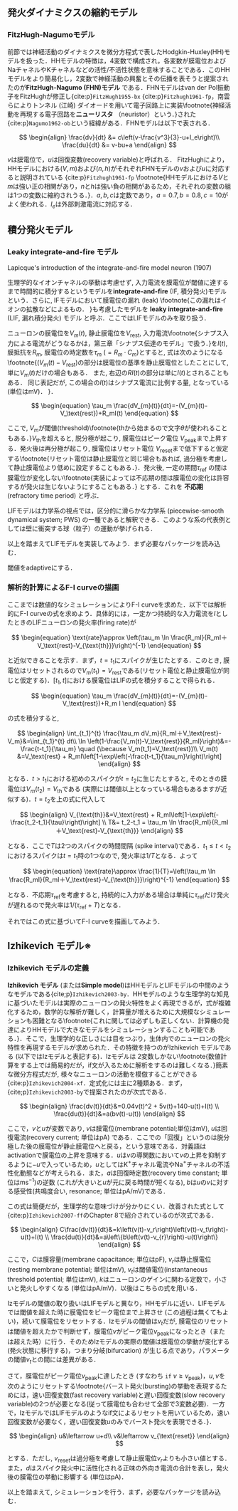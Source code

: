 ## 発火ダイナミクスの縮約モデル
### FitzHugh-Nagumoモデル
前節では神経活動のダイナミクスを微分方程式で表したHodgkin-Huxley(HH)モデルを扱った．HHモデルの特徴は，4変数で構成され，各変数が膜電位およびNaチャネルやKチャネルなどの活性/不活性状態を意味することである．このHHモデルをより簡易化し，2変数で神経活動の興奮とその伝播を表そうと提案されたのが**FitzHugh-Nagumo (FHN)モデル** である．FHNモデルはvan der Pol振動子をFitzHughが修正し{cite:p}`FitzHugh1955-bx` {cite:p}`Fitzhugh1961-fp`，南雲らによりトンネル (江崎) ダイオードを用いて電子回路上に実装\footnote{神経活動を再現する電子回路を**ニューリスタ** （neuristor）という．}された {cite:p}`Nagumo1962-ob`という経緯がある．FHNモデルは以下で表される．

$$
\begin{align} 
\frac{dv}{dt} &= c\left(v-\frac{v^3}{3}-u+I_e\right)\\ 
\frac{du}{dt} &= v-bu+a 
\end{align}
$$

$v$は膜電位で，$u$は回復変数(recovery variable)と呼ばれる． FitzHughにより，HHモデルにおける$(V, m)$および$(n, h)$がそれぞれFHNモデルの$v$および$u$に対応すると説明されている {cite:p}`Fitzhugh1961-fp` \footnote{HHモデルにおける$V$と$m$は強い正の相関があり，$n$と$h$は強い負の相関があるため，それぞれの変数の組は1つの変数に縮約されうる．}．$a,b,c$は定数であり，$a=0.7, b=0.8, c=10$がよく使われる．$I_e$は外部刺激電流に対応する．

## 積分発火モデル
### Leaky integrate-and-fire モデル
Lapicque's introduction of the integrate-and-fire model neuron (1907)

生理学的なイオンチャネルの挙動は考慮せず, 入力電流を膜電位が閾値に達するまで時間的に積分するというモデルを**integrate-and-fire** (IF, 積分発火)モデル という．さらに, IFモデルにおいて膜電位の漏れ (leak) \footnote{この漏れはイオンの拡散などによるもの． }も考慮したモデルを **leaky integrate-and-fire** (LIF, 漏れ積分発火) モデル と呼ぶ．ここではLIFモデルのみを取り扱う．

ニューロンの膜電位を$V_m(t)$, 静止膜電位を$V_\text{rest}$, 入力電流\footnote{シナプス入力による電流がどうなるかは，第三章「シナプス伝達のモデル」で扱う．}を$I(t)$, 膜抵抗を$R_m$, 膜電位の時定数を$\tau_m\ (=R_m \cdot C_m)$とすると, 式は次のようになる\footnote{$(V_{m}(t)-V_\text{rest})$の部分は膜電位の基準を静止膜電位としたことにして, 単に$V_m(t)$だけの場合もある． また, 右辺の$RI(t)$の部分は単に$I(t)$とされることもある． 同じ表記だが, この場合の$I(t)$はシナプス電流に比例する量, となっている(単位はmV)． }．

$$
\begin{equation}
\tau_m \frac{dV_{m}(t)}{dt}=-(V_{m}(t)-V_\text{rest})+R_mI(t)
\end{equation}
$$

ここで, $V_m$が閾値(threshold)\footnote{thから始まるので文字$\theta$が使われることもある．}$V_{\text{th}}$を超えると, 脱分極が起こり, 膜電位はピーク電位 $V_{\text{peak}}$まで上昇する．発火後は再分極が起こり, 膜電位はリセット電位 $V_{\text{reset}}$まで低下すると仮定する\footnote{リセット電位は静止膜電位と同じ場合もあれば, 過分極を考慮して静止膜電位より低めに設定することもある．}．発火後, 一定の期間$\tau_{\text{ref}}$ の間は膜電位が変化しない\footnote{実装によっては不応期の間は膜電位の変化は許容するが発火は生じないようにすることもある．} とする．これを **不応期** (refractory time period) と呼ぶ．

LIFモデルは力学系の視点では，区分的に滑らかな力学系 (piecewise-smooth dynamical system; PWS) の一種であると解釈できる．このような系の代表例としては壁に衝突する球（粒子）の運動が挙げられる．

以上を踏まえてLIFモデルを実装してみよう．まず必要なパッケージを読み込む．

閾値をadaptiveにする．

### 解析的計算によるF-I curveの描画
ここまでは数値的なシミュレーションによりF-I curveを求めた．以下では解析的にF-I curveの式を求めよう．具体的には，一定かつ持続的な入力電流を$I$としたときのLIFニューロンの発火率(firing rate)が

$$
\begin{equation}
\text{rate}\approx \left(\tau_m \ln \frac{R_mI}{R_mI＋V_\text{rest}-V_{\text{th}}}\right)^{-1}
\end{equation}
$$

と近似できることを示す．まず，$t=t_1$にスパイクが生じたとする．このとき, 膜電位はリセットされるので$V_m(t_1)=V_\text{rest}$である(リセット電位と静止膜電位が同じと仮定する)．$[t_1, t]$における膜電位はLIFの式を積分することで得られる．

$$
\begin{equation}
\tau_m \frac{dV_{m}(t)}{dt}=-(V_{m}(t)-V_\text{rest})+R_m I
\end{equation}
$$

の式を積分すると, 

$$
\begin{align}
\int_{t_1}^{t} \frac{\tau_m dV_m}{R_mI＋V_\text{rest}-V_m}&=\int_{t_1}^{t} dt\\
\ln \left(1-\frac{V_m(t)-V_\text{rest}}{R_mI}\right)&=-\frac{t-t_1}{\tau_m} \quad (\because V_m(t_1)=V_\text{rest})\\
V_m(t) &=V_\text{rest} + R_mI\left[1-\exp\left(-\frac{t-t_1}{\tau_m}\right)\right] 
\end{align}
$$

となる．$t>t_1$における初めのスパイクが$t=t_2$に生じたとすると, そのときの膜電位は$V_m(t_2)=V_{\text{th}}$である (実際には閾値以上となっている場合もあるますが近似する)．$t=t_2$を上の式に代入して

$$
\begin{align}
V_{\text{th}}&=V_\text{rest} + R_mI\left[1-\exp\left(-\frac{t_2-t_1}{\tau}\right)\right] \\
T&= t_2-t_1 = \tau_m \ln \frac{R_mI}{R_mI＋V_\text{rest}-V_{\text{th}}}
\end{align}
$$

となる．ここで$T$は2つのスパイクの時間間隔 (spike interval)である．$t_1\leq t<t_2$におけるスパイクは$t=t_1$時の1つなので, 発火率は$1/T$となる．よって

$$
\begin{equation}
\text{rate}\approx \frac{1}{T}=\left(\tau_m \ln \frac{R_mI}{R_mI＋V_\text{rest}-V_{\text{th}}}\right)^{-1}
\end{equation}
$$

となる．不応期$\tau_{\text{ref}}$を考慮すると, 持続的に入力がある場合は単純に$\tau_{\text{ref}}$だけ発火が遅れるので発火率は$1/(\tau_{\text{ref}}+T)$となる．

それではこの式に基づいてF-I curveを描画してみよう．

## Izhikevich モデル※
### Izhikevich モデルの定義
**Izhikevich モデル** (または**Simple model**)はHHモデルとLIFモデルの中間のようなモデルである{cite;p}`Izhikevich2003-by`．HHモデルのような生理学的な知見に基づいたモデルは実際のニューロンの発火特性をよく再現できるが，式が複雑化するため，数学的な解析が難しく，計算量が増えるために大規模なシミュレーションも困難となる\footnote{これに関しては必ずしも正しくない．計算機の発達によりHHモデルで大きなモデルをシミュレーションすることも可能である．}．そこで，生理学的な正しさには目をつぶり，生体内でのニューロンの発火特性を再現するモデルが求められた．その特徴を持つのがIzhikevich モデルである (以下ではIzモデルと表記する)．Izモデルは 2変数しかない\footnote{数値計算をする上では簡易的だが，if文が入るために解析をするのは難しくなる．}簡素な微分方程式だが, 様々なニューロンの活動を模倣することができる{cite:p}`Izhikevich2004-xf`．定式化には主に2種類ある．まず，{cite;p}`Izhikevich2003-by`で提案されたのが次式である．

$$
\begin{align}
\frac{dv(t)}{dt}&=0.04v(t)^2 + 5v(t)+140-u(t)+I(t) \\
\frac{du(t)}{dt}&=a(bv(t)-u(t))
\end{align} 
$$

ここで，$v$と$u$が変数であり, $v$は膜電位(membrane potential;単位はmV), $u$は回復電流(recovery current; 単位はpA) である．ここでの「回復」というのは脱分極した後の膜電位が静止膜電位へと戻る，という意味である．対義語はactivationで膜電位の上昇を意味する．$u$は$v$の導関数において$v$の上昇を抑制するように$-u$で入っているため，$u$としてはK$^+$チャネル電流やNa$^+$チャネルの不活性化動態などが考えられる．また，$a$は回復時定数(recovery time constant; 単位はms$^{-1}$)の逆数 (これが大きいと$u$が元に戻る時間が短くなる), $b$は$u$の$v$に対する感受性(共鳴度合い,  resonance; 単位はpA/mV)である．

この式は簡便だが，生理学的な意味づけが分かりにくい．改善された式として{cite:p}`Izhikevich2007-ff`のChapter 8で紹介されているのが次式である．

$$
\begin{align}
C\frac{dv(t)}{dt}&=k\left(v(t)-v_r\right)\left(v(t)-v_t\right)-u(t)+I(t) \\
\frac{du(t)}{dt}&=a\left\{b\left(v(t)-v_{r}\right)-u(t)\right\}
\end{align} 
$$

ここで，$C$は膜容量(membrane capacitance; 単位はpF), $v_r$は静止膜電位(resting membrane potential; 単位はmV), $v_t$は閾値電位(instantaneous threshold potential; 単位はmV), $k$はニューロンのゲインに関わる定数で，小さいと発火しやすくなる (単位はpA/mV)．以後はこちらの式を用いる．

Izモデルの閾値の取り扱いはLIFモデルと異なり，HHモデルに近い．LIFモデルでは閾値を超えた時に膜電位をピーク電位まで上昇させ (この過程は無くてもよい)，続いて膜電位をリセットする．Izモデルの閾値は$v_t$だが, 膜電位のリセットは閾値を超えたかで判断せず，膜電位$v$がピーク電位$v_{\text{peak}}$になったとき（または超えた時）に行う．そのためIzモデルの実際の閾値は膜電位の挙動が変化する(発火状態に移行する)，つまり分岐(bifurcation) が生じる点であり，パラメータの閾値$v_t$との間には差異がある．

さて，膜電位がピーク電位$v_{\text{peak}}$に達したとき (すなわち `if` $v \geq v_{\text{peak}}$)，$u, v$を次のようにリセットする\footnote{バースト発火(bursting)の挙動を表現するためには，速い回復変数(fast recovery variable)と遅い回復変数(slow recovery variable)の2つが必要となる(従って膜電位も合わせて全部で3変数必要)．一方で，IzモデルではLIFモデルのようなif文によるリセットを用いているため，速い回復変数が必要なく，遅い回復変数$u$のみでバースト発火を表現できる．}．

$$
\begin{align} 
u&\leftarrow u+d\\
v&\leftarrow v_{\text{reset}}
\end{align}
$$

とする．ただし, $v_{\text{reset}}$は過分極を考慮して静止膜電位$v_r$よりも小さい値とする．また，$d$はスパイク発火中に活性化される正味の外向き電流の合計を表し，発火後の膜電位の挙動に影響する (単位はpA)．

以上を踏まえて, シミュレーションを行う．まず，必要なパッケージを読み込む．